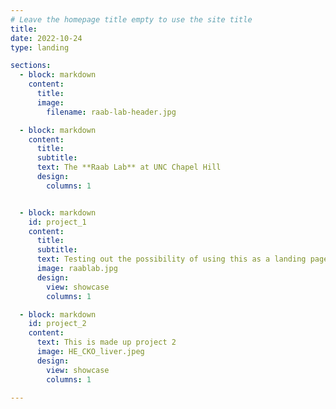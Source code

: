 ```yaml
---
# Leave the homepage title empty to use the site title
title:
date: 2022-10-24
type: landing

sections:
  - block: markdown
    content: 
      title:  
      image: 
        filename: raab-lab-header.jpg   

  - block: markdown      
    content: 
      title: 
      subtitle: 
      text: The **Raab Lab** at UNC Chapel Hill 
      design: 
        columns: 1


  - block: markdown 
    id: project_1 
    content: 
      title: 
      subtitle: 
      text: Testing out the possibility of using this as a landing page 
      image: raablab.jpg
      design:  
        view: showcase
        columns: 1

  - block: markdown 
    id: project_2  
    content: 
      text: This is made up project 2 
      image: HE_CKO_liver.jpeg
      design: 
        view: showcase
        columns: 1

---
```


 